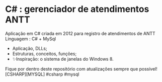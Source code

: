 # C# : gerenciador de atendimentos ANTT

Aplicação em C# criada em 2012 para registro de atendimentos de ANTT
Linguagem : C# + MySql

- Aplicação, DLLs;
- Estruturas, conceitos, funções;
- ✨Inspiração: o sistema de janelas do Windows 8.

Fique por dentro deste repositório com atualizações sempre que possível!<br>[CSHARP][MYSQL] #csharp #mysql

